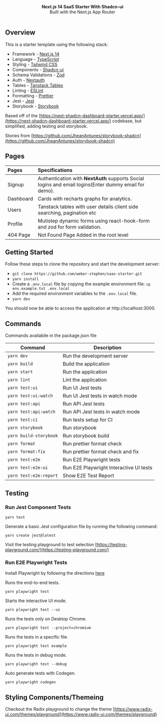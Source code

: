 <div align="center"><strong>Next.js 14 SaaS Starter With Shadcn-ui</strong></div>
<div align="center">Built with the Next.js App Router</div>
<br />
<div align="center">
<span>
</div>

## Overview

This is a starter template using the following stack:

- Framework - [Next.js 14](https://nextjs.org/14)
- Language - [TypeScript](https://www.typescriptlang.org)
- Styling - [Tailwind CSS](https://tailwindcss.com)
- Components - [Shadcn-ui](https://ui.shadcn.com)
- Schema Validations - [Zod](https://zod.dev)
- Auth - [Nextauth](https://next-auth.js.org)
- Tables - [Tanstack Tables](https://tanstack.com/table/)
- Linting - [ESLint](https://eslint.org)
- Formatting - [Prettier](https://prettier.io)
- Jest - [Jest](https://jestjs.io/)
- Storybook - [Storybook](https://storybook.js.org/)

Based off of the [https://next-shadcn-dashboard-starter.vercel.app/](https://next-shadcn-dashboard-starter.vercel.app/) codebase, but simplified, adding testing and storybook.

Stories from [https://github.com/JheanAntunes/storybook-shadcn](https://github.com/JheanAntunes/storybook-shadcn)

## Pages

| Pages                                                                             | Specifications                                                                                        |
| :-------------------------------------------------------------------------------- | :---------------------------------------------------------------------------------------------------- |
| Signup                       | Authentication with **NextAuth** supports Social logins and email logins(Enter dummy email for demo). |
| Dashboard           | Cards with recharts graphs for analytics.                                                             |
| Users          | Tanstack tables with user details client side searching, pagination etc                               |
| Profile     | Mutistep dynamic forms using react-hook-form and zod for form validation.                             |
| 404 Page  | Not Found Page Added in the root level                                                                |
                         

## Getting Started

Follow these steps to clone the repository and start the development server:

- `git clone https://github.com/weber-stephen/saas-starter.git`
- `yarn install`
- Create a `.env.local` file by copying the example environment file:
  `cp env.example.txt .env.local`
- Add the required environment variables to the `.env.local` file.
- `yarn dev`

You should now be able to access the application at http://localhost:3000.

## Commands
Commands availabile in the package.json file

| Command              | Description                             |
|----------------------|-----------------------------------------|
| `yarn dev`             | Run the development server              |
| `yarn build`           | Build the application                   |
| `yarn start`           | Run the application                     |
| `yarn lint`            | Lint the application                    |
| `yarn test:ui`         | Run UI Jest tests                       |
| `yarn test:ui:watch`   | Run UI Jest tests in watch mode         |
| `yarn test:api`        | Run API Jest tests                      |
| `yarn test:api:watch`  | Run API Jest tests in watch mode        |
| `yarn test:ci`         | Run tests setup for CI                  |
| `yarn storybook`       | Run storybook                           |
| `yarn build-storybook` | Run storybook build                     |
| `yarn format`          | Run prettier format check               |
| `yarn format:fix`      | Run prettier format check and fix       |
| `yarn test:e2e`        | Run E2E Playwright tests                |
| `yarn test:e2e:ui`     | Run E2E Playwright Interactive UI tests |
| `yarn test:e2e:report` | Show E2E Test Report                    |

## Testing

### Run Jest Component Tests
```
yarn test
```

Generate a basic Jest configuration file by running the following command:

```
yarn create jest@latest
```

Visit the testing playground to test selection
[https://testing-playground.com/](https://testing-playground.com/)

### Run E2E Playwright Tests

Install Playwright by following the directions [here](https://playwright.dev/)

Runs the end-to-end tests.
```
yarn playwright test
```

Starts the interactive UI mode.
```
yarn playwright test --ui
```

Runs the tests only on Desktop Chrome.
```
yarn playwright test --project=chromium
```

Runs the tests in a specific file.
```
yarn playwright test example
```

Runs the tests in debug mode.
```
yarn playwright test --debug
```

Auto generate tests with Codegen.
```
yarn playwright codegen
```

## Styling Components/Themeing

Checkout the Radix playground to change the theme
[https://www.radix-ui.com/themes/playground](https://www.radix-ui.com/themes/playground)